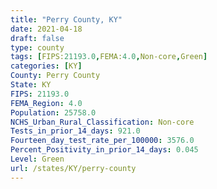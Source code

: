 ```yaml
---
title: "Perry County, KY"
date: 2021-04-18
draft: false
type: county
tags: [FIPS:21193.0,FEMA:4.0,Non-core,Green]
categories: [KY]
County: Perry County
State: KY
FIPS: 21193.0
FEMA_Region: 4.0
Population: 25758.0
NCHS_Urban_Rural_Classification: Non-core
Tests_in_prior_14_days: 921.0
Fourteen_day_test_rate_per_100000: 3576.0
Percent_Positivity_in_prior_14_days: 0.045
Level: Green
url: /states/KY/perry-county
---
```



